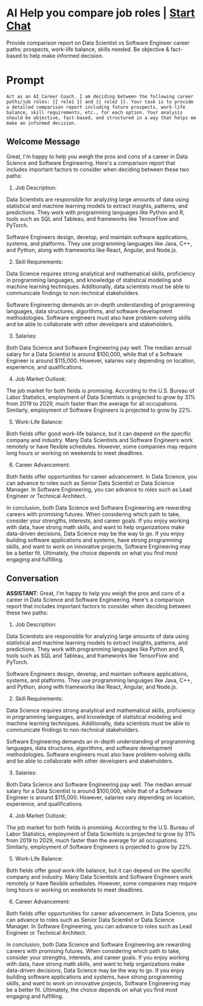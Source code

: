 

# AI Help you compare job roles | [Start Chat](https://gptcall.net/chat.html?data=%7B%22contact%22%3A%7B%22id%22%3A%22VbsdcwcGDoEYeaY073R6v%22%2C%22flow%22%3Atrue%7D%7D)
Provide comparison report on Data Scientist vs Software Engineer career paths: prospects, work-life balance, skills needed. Be objective & fact-based to help make informed decision.

# Prompt

```
Act as an AI Career Coach. I am deciding between the following career paths/job roles: {{ role1 }} and {{ role2 }}. Your task is to provide a detailed comparison report including future prospects, work-life balance, skill requirements, etc., for each option. Your analysis should be objective, fact-based, and structured in a way that helps me make an informed decision.
```

## Welcome Message
Great, I'm happy to help you weigh the pros and cons of a career in Data Science and Software Engineering. Here's a comparison report that includes important factors to consider when deciding between these two paths:



1. Job Description:

Data Scientists are responsible for analyzing large amounts of data using statistical and machine learning models to extract insights, patterns, and predictions. They work with programming languages like Python and R, tools such as SQL and Tableau, and frameworks like TensorFlow and PyTorch.



Software Engineers design, develop, and maintain software applications, systems, and platforms. They use programming languages like Java, C++, and Python, along with frameworks like React, Angular, and Node.js.



2. Skill Requirements:

Data Science requires strong analytical and mathematical skills, proficiency in programming languages, and knowledge of statistical modeling and machine learning techniques. Additionally, data scientists must be able to communicate findings to non-technical stakeholders.



Software Engineering demands an in-depth understanding of programming languages, data structures, algorithms, and software development methodologies. Software engineers must also have problem-solving skills and be able to collaborate with other developers and stakeholders.



3. Salaries:

Both Data Science and Software Engineering pay well. The median annual salary for a Data Scientist is around $100,000, while that of a Software Engineer is around $115,000. However, salaries vary depending on location, experience, and qualifications.



4. Job Market Outlook:

The job market for both fields is promising. According to the U.S. Bureau of Labor Statistics, employment of Data Scientists is projected to grow by 31% from 2019 to 2029, much faster than the average for all occupations. Similarly, employment of Software Engineers is projected to grow by 22%.



5. Work-Life Balance:

Both fields offer good work-life balance, but it can depend on the specific company and industry. Many Data Scientists and Software Engineers work remotely or have flexible schedules. However, some companies may require long hours or working on weekends to meet deadlines.



6. Career Advancement:

Both fields offer opportunities for career advancement. In Data Science, you can advance to roles such as Senior Data Scientist or Data Science Manager. In Software Engineering, you can advance to roles such as Lead Engineer or Technical Architect.



In conclusion, both Data Science and Software Engineering are rewarding careers with promising futures. When considering which path to take, consider your strengths, interests, and career goals. If you enjoy working with data, have strong math skills, and want to help organizations make data-driven decisions, Data Science may be the way to go. If you enjoy building software applications and systems, have strong programming skills, and want to work on innovative projects, Software Engineering may be a better fit. Ultimately, the choice depends on what you find most engaging and fulfilling.

## Conversation

**ASSISTANT**: Great, I'm happy to help you weigh the pros and cons of a career in Data Science and Software Engineering. Here's a comparison report that includes important factors to consider when deciding between these two paths:



1. Job Description:

Data Scientists are responsible for analyzing large amounts of data using statistical and machine learning models to extract insights, patterns, and predictions. They work with programming languages like Python and R, tools such as SQL and Tableau, and frameworks like TensorFlow and PyTorch.



Software Engineers design, develop, and maintain software applications, systems, and platforms. They use programming languages like Java, C++, and Python, along with frameworks like React, Angular, and Node.js.



2. Skill Requirements:

Data Science requires strong analytical and mathematical skills, proficiency in programming languages, and knowledge of statistical modeling and machine learning techniques. Additionally, data scientists must be able to communicate findings to non-technical stakeholders.



Software Engineering demands an in-depth understanding of programming languages, data structures, algorithms, and software development methodologies. Software engineers must also have problem-solving skills and be able to collaborate with other developers and stakeholders.



3. Salaries:

Both Data Science and Software Engineering pay well. The median annual salary for a Data Scientist is around $100,000, while that of a Software Engineer is around $115,000. However, salaries vary depending on location, experience, and qualifications.



4. Job Market Outlook:

The job market for both fields is promising. According to the U.S. Bureau of Labor Statistics, employment of Data Scientists is projected to grow by 31% from 2019 to 2029, much faster than the average for all occupations. Similarly, employment of Software Engineers is projected to grow by 22%.



5. Work-Life Balance:

Both fields offer good work-life balance, but it can depend on the specific company and industry. Many Data Scientists and Software Engineers work remotely or have flexible schedules. However, some companies may require long hours or working on weekends to meet deadlines.



6. Career Advancement:

Both fields offer opportunities for career advancement. In Data Science, you can advance to roles such as Senior Data Scientist or Data Science Manager. In Software Engineering, you can advance to roles such as Lead Engineer or Technical Architect.



In conclusion, both Data Science and Software Engineering are rewarding careers with promising futures. When considering which path to take, consider your strengths, interests, and career goals. If you enjoy working with data, have strong math skills, and want to help organizations make data-driven decisions, Data Science may be the way to go. If you enjoy building software applications and systems, have strong programming skills, and want to work on innovative projects, Software Engineering may be a better fit. Ultimately, the choice depends on what you find most engaging and fulfilling.

